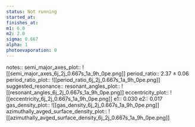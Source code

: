 ```yaml
---
status: Not running
started_at:
finishes_at:
m1: 6.0
m2: 2.0
sigma: 0.667
alpha: 1
photoevaporation: 0
---
```


notes::
semi_major_axes_plot:: ![[semi_major_axes_6j_2j_0.667s_1a_9h_0pe.png]]
period_ratio:: 2.37 ± 0.06
period_ratio_plot:: ![[period_ratio_6j_2j_0.667s_1a_9h_0pe.png]]
suggested_resonance:: 
resonant_angles_plot:: ![[resonant_angles_6j_2j_0.667s_1a_9h_0pe.png]]
eccentricity_plot:: ![[eccentricity_6j_2j_0.667s_1a_9h_0pe.png]]
e1:: 0.030
e2:: 0.017
gas_density_plot:: ![[gas_density_6j_2j_0.667s_1a_9h_0pe.png]]
azimuthally_avged_surface_density_plot:: ![[azimuthally_avged_surface_density_6j_2j_0.667s_1a_9h_0pe.png]]
